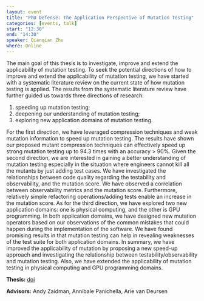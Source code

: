 ```yaml
---
layout: event
title: "PhD Defense: The Application Perspective of Mutation Testing"
categories: [events, talk]
start: "12:30"
end: "14:30"
speaker: Qianqian Zhu
where: Online
---
```


The main goal of this thesis is to investigate, improve and extend the applicability of mutation testing. To seek the potential directions of how to improve and extend the applicability of mutation testing, we have started with a systematic literature review on the current state of how mutation testing is applied. The results from the systematic literature review have further guided us towards three directions of research:

1. speeding up mutation testing;
2. deepening our understanding of mutation testing;
3. exploring new application domains of mutation testing. 

For the first direction, we have leveraged compression techniques and weak mutation information to speed up mutation testing. The results have shown our proposed mutant compression techniques can effectively speed up strong mutation testing up to 94.3 times with an accuracy > 90%. Given the second direction, we are interested in gaining a better understanding of mutation testing especially in the situation where engineers cannot kill all the mutants by just adding test cases. We have investigated the relationships between code quality regarding the testability and observability, and the mutation score. We have observed a correlation between observability metrics and the mutation score. Furthermore, relatively simple refactoring operations/adding tests enable an increase in the mutation score. As for the third direction, we have explored two new application domains: one is physical computing, and the other is GPU programming. In both application domains, we have designed new mutation operators based on our observations of the common mistakes that could happen during the implementation of the software. We have found promising results in that mutation testing can help in revealing weaknesses of the test suite for both application domains. In summary, we have improved the applicability of mutation by proposing a new speed-up approach and investigating the relationship between testability/observability and mutation testing. Also, we have extended the applicability of mutation testing in physical computing and GPU programming domains.

**Thesis:** [doi](https://doi.org/10.4233/uuid:116a487e-c14d-47f8-b1f5-8e9738d263d0)

**Advisors:** Andy Zaidman, Annibale Panichella, Arie van Deursen


